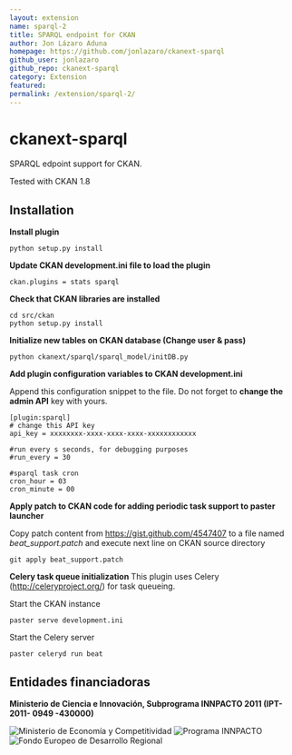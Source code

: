 ```yaml
---
layout: extension
name: sparql-2
title: SPARQL endpoint for CKAN
author: Jon Lázaro Aduna
homepage: https://github.com/jonlazaro/ckanext-sparql
github_user: jonlazaro
github_repo: ckanext-sparql
category: Extension
featured: 
permalink: /extension/sparql-2/
---
```



ckanext-sparql
==============

SPARQL edpoint support for CKAN.

Tested with CKAN 1.8

 Installation
--------------

**Install plugin**

    python setup.py install
    
**Update CKAN development.ini file to load the plugin**

    ckan.plugins = stats sparql
    
**Check that CKAN libraries are installed**

    cd src/ckan
    python setup.py install

**Initialize new tables on CKAN database (Change user & pass)**

    python ckanext/sparql/sparql_model/initDB.py
    
**Add plugin configuration variables to CKAN development.ini**

Append this configuration snippet to the file. Do not forget to **change the admin API** key with yours.

	[plugin:sparql]
	# change this API key
	api_key = xxxxxxxx-xxxx-xxxx-xxxx-xxxxxxxxxxxx
    
	#run every s seconds, for debugging purposes
	#run_every = 30

	#sparql task cron
	cron_hour = 03
	cron_minute = 00
    
**Apply patch to CKAN code for adding periodic task support to paster launcher**

Copy patch content from https://gist.github.com/4547407 to a file named *beat_support.patch*
and execute next line on CKAN source directory

    git apply beat_support.patch
    
**Celery task queue initialization**
This plugin uses Celery (http://celeryproject.org/) for task queueing. 

Start the CKAN instance

    paster serve development.ini
    
Start the Celery server

    paster celeryd run beat

Entidades financiadoras
------------------------

 **Ministerio de Ciencia e Innovación, Subprograma INNPACTO 2011 (IPT-2011- 0949 -430000)**
 
 ![Ministerio de Economía y Competitividad](https://www.fundacionctic.org/sites/default/files/images/2011-Web-EconomiaC-63px2.jpg) ![Programa INNPACTO](https://www.fundacionctic.org/sites/default/files/images/innpacto.jpeg) ![Fondo Europeo de Desarrollo Regional](https://www.fundacionctic.org/sites/default/files/images/feder.jpg)

